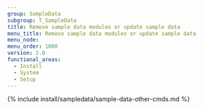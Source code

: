 ```yaml
---
group: SampleData
subgroup: T_SampleData
title: Remove sample data modules or update sample data
menu_title: Remove sample data modules or update sample data
menu_node:
menu_order: 1000
version: 2.0
functional_areas:
  - Install
  - System
  - Setup
---
```

 

{% include install/sampledata/sample-data-other-cmds.md %}

